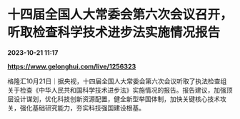 # 十四届全国人大常委会第六次会议召开，听取检查科学技术进步法实施情况报告

**2023-10-21 11:17**

**https://www.gelonghui.com/live/1256323**

格隆汇10月21日｜据央视，十四届全国人大常委会第六次会议听取了执法检查组关于检查《中华人民共和国科学技术进步法》实施情况的报告。报告建议，加强顶层设计谋划，优化科技创新资源配置，健全新型举国体制，加快关键核心技术攻关，强化基础研究能力，夯实科技强国建设根基。